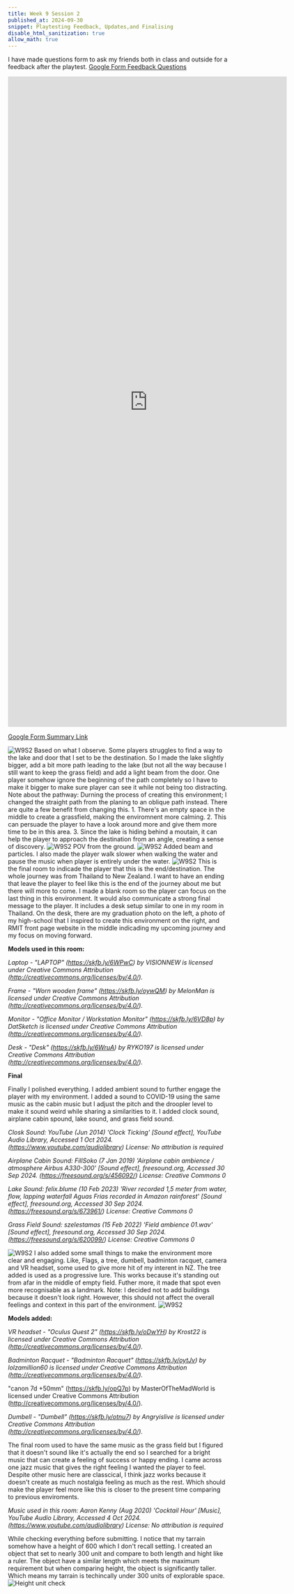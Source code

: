 ```yaml
---
title: Week 9 Session 2
published_at: 2024-09-30
snippet: Playtesting Feedback, Updates,and Finalising
disable_html_sanitization: true
allow_math: true
---
```


I have made questions form to ask my friends both in class and outside for a feedback after the playtest.
[Google Form Feedback Questions](https://forms.gle/riKT3rxyjBWJzx129)
<iframe src="https://docs.google.com/forms/d/e/1FAIpQLSerR1IMga0ccK9YZe5jM15l9c6DmIAruEbSJn2zlKZHSwBY4w/viewform?embedded=true" width="640" height="1493" frameborder="0" marginheight="0" marginwidth="0">Loading…</iframe>

[Google Form Summary Link](https://docs.google.com/forms/d/1hMiY869nCR_JEDWomDe7_Jdnmn2_3jNsWcBe6kzYubY/viewanalytics)

![W9S2](W9S2_4.png)
Based on what I observe. Some players struggles to find a way to the lake and door that I set to be the destination. So I made the lake slightly bigger, add a bit more path leading to the lake (but not all the way because I still want to keep the grass field) and add a light beam from the door. One player somehow ignore the beginning of the path completely so I have to make it bigger to make sure player can see it while not being too distracting. Note about the pathway: Durning the process of creating this environment; I changed the straight path from the planing to an oblique path instead. There are quite a few benefit from changing this. 1. There's an empty space in the middle to create a grassfield, making the enviromnent more calming. 2. This can persuade the player to have a look around more and give them more time to be in this area. 3. Since the lake is hiding behind a moutain, it can help the player to approach the destination from an angle, creating a sense of discovery.
![W9S2](W9S2_5.png)
POV from the ground.
![W9S2](W9S2_7.png)
Added beam and particles. I also made the player walk slower when walking the water and pause the music when player is entirely under the water.
![W9S2](W9S2_6.png)
This is the final room to indicade the player that this is the end/destination. The whole journey was from Thailand to New Zealand. I want to have an ending that leave the player to feel like this is the end of the journey about me but there will more to come. I made a blank room so the player can focus on the last thing in this environment. It would also communicate a strong final message to the player. It includes a desk setup similar to one in my room in Thailand. On the desk, there are my graduation photo on the left, a photo of my high-school that I inspired to create this environment on the right, and RMIT front page website in the middle indicading my upcoming journey and my focus on moving forward.

**Models used in this room:**

*Laptop - "LAPTOP" (https://skfb.ly/6WPwC) by VISIONNEW is licensed under Creative Commons Attribution (http://creativecommons.org/licenses/by/4.0/).*

*Frame - "Worn wooden frame" (https://skfb.ly/oywQM) by MelonMan is licensed under Creative Commons Attribution (http://creativecommons.org/licenses/by/4.0/).*

*Monitor - "Office Monitor / Workstation Monitor" (https://skfb.ly/6VD8p) by DatSketch is licensed under Creative Commons Attribution (http://creativecommons.org/licenses/by/4.0/).*

*Desk - "Desk" (https://skfb.ly/6WruA) by RYKO197 is licensed under Creative Commons Attribution (http://creativecommons.org/licenses/by/4.0/).*

**Final**

Finally I polished everything. I added ambient sound to further engage the player with my environment. I added a sound to COVID-19 using the same music as the cabin music but I adjust the pitch and the droopler level to make it sound weird while sharing a similarities to it. I added clock sound, airplane cabin spound, lake sound, and grass field sound.

*Closk Sound: YouTube (Jun 2014) 'Clock Ticking' [Sound effect], YouTube Audio Library, Accessed 1 Oct 2024. (https://www.youtube.com/audiolibrary) License: No attribution is required*

*Airplane Cabin Sound: FillSoko (7 Jan 2019) 'Airplane cabin ambience / atmosphere Airbus A330-300' [Sound effect], freesound.org, Accessed 30 Sep 2024. (https://freesound.org/s/456092/) License: Creative Commons 0*

*Lake Sound: felix.blume (10 Feb 2023) 'River recorded 1,5 meter from water, flow, lapping waterfall Aguas Frias recorded in Amazon rainforest' [Sound effect], freesound.org, Accessed 30 Sep 2024. (https://freesound.org/s/673961/) License: Creative Commons 0*

*Grass Field Sound: szelestamas (15 Feb 2022) 'Field ambience 01.wav' [Sound effect], freesound.org, Accessed 30 Sep 2024. (https://freesound.org/s/620099/) License: Creative Commons 0*

![W9S2](W9S2_8.png)
I also added some small things to make the environment more clear and engaging. Like, Flags, a tree, dumbell, badminton racquet, camera and VR headset, some used to give more hit of my interent in NZ. The tree added is used as a progressive lure. This works because it's standing out from afar in the middle of empty field. Futher more, it made that spot even more recognisable as a landmark. Note: I decided not to add buildings because it doesn't look right. However, this should not affect the overall feelings and context in this part of the environment.
![W9S2](W9S2_9.png)

**Models added:**

*VR headset - "Oculus Quest 2" (https://skfb.ly/oDwYH) by Krost22 is licensed under Creative Commons Attribution (http://creativecommons.org/licenses/by/4.0/).*

*Badminton Racquet - "Badminton Racquet" (https://skfb.ly/oytJv) by lolzamillion60 is licensed under Creative Commons Attribution (http://creativecommons.org/licenses/by/4.0/).*

"canon 7d +50mm" (https://skfb.ly/opQ7p) by MasterOfTheMadWorld is licensed under Creative Commons Attribution (http://creativecommons.org/licenses/by/4.0/).

*Dumbell - "Dumbell" (https://skfb.ly/otnu7) by Angryislive is licensed under Creative Commons Attribution (http://creativecommons.org/licenses/by/4.0/).*


The final room used to have the same music as the grass field but I figured that it doesn't sound like it's actually the end so I searched for a bright music that can create a feeling of success or happy ending. I came across one jazz music that gives the right feeling I wanted the player to feel. Despite other music here are classcical, I think jazz works because it doesn't create as much nostalgia feeling as much as the rest. Which should make the player feel more like this is closer to the present time comparing to previous enviroments.

*Music used in this room: Aaron Kenny (Aug 2020) 'Cocktail Hour' [Music], YouTube Audio Library, Accessed 4 Oct 2024. (https://www.youtube.com/audiolibrary) License: No attribution is required*

While checking everything before submitting. I notice that my tarrain somehow have a height of 600 which I don't recall setting. I created an object that set to nearly 300 unit and compare to both length and hight like a ruler. The object have a similar length which meets the maximum requirement but when comparing height, the object is significantly taller. Which means my tarrain is techincally under 300 units of explorable space.
![Height unit check](W9S2_10.png)